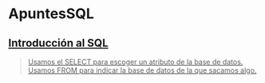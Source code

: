 # ApuntesSQL

## <u> Introducción al SQL <br>

> Usamos el SELECT para escoger un atributo de la base de datos. <br>
> Usamos FROM para indicar la base de datos de la que sacamos algo.
